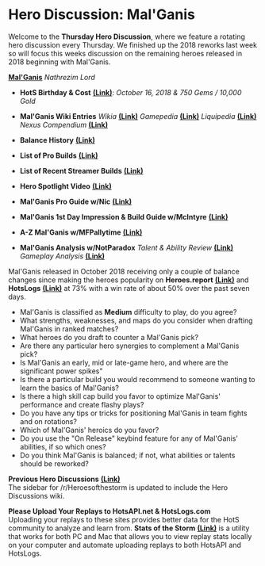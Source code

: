 # Hero Discussion: Mal'Ganis  

Welcome to the **Thursday Hero Discussion**, where we feature a rotating hero discussion every Thursday.  We finished up the 2018 reworks last week so will focus this weeks discussion on the remaining heroes released in 2018 beginning with Mal'Ganis.

[**Mal'Ganis**](https://vignette.wikia.nocookie.net/heroesofthestorm/images/b/b3/Mal%27Ganis_-_Splash.jpg/revision/latest?cb=20181018180144) *Nathrezim Lord*

* **HotS Birthday & Cost** [**(Link)**](https://heroesofthestorm.gamepedia.com/List_of_heroes_by_release_date): *October 16, 2018 & 750 Gems / 10,000 Gold*

* **Mal'Ganis Wiki Entries** *Wikia* [**(Link)**](https://heroesofthestorm.fandom.com/wiki/Mal%27Ganis) *Gamepedia* [**(Link)**](https://heroesofthestorm.gamepedia.com/Mal%27Ganis) *Liquipedia* [**(Link)**](https://liquipedia.net/heroes/Mal%27Ganis) *Nexus Compendium* [**(Link)**](https://nexuscompendium.com/hero.php?h=malganis)

* **Balance History** [**(Link)**](https://heroespatchnotes.com/hero/malganis.html)

* **List of Pro Builds** [**(Link)**](https://lerhond.pl/probuilds/malganis/)  
  
* **List of Recent Streamer Builds** [**(Link)**](https://heroesshare.net/games/hero/83)  
  
* **Hero Spotlight Video** [**(Link)**](https://www.youtube.com/watch?v=nd9aKlWu75k)  

* **Mal'Ganis Pro Guide w/Nic** [**(Link)**](https://www.youtube.com/watch?v=MwLOQowzrTM)  

* **Mal'Ganis 1st Day Impression & Build Guide w/McIntyre** [**(Link)**](https://www.youtube.com/watch?v=gbb70pXykLY)    

* **A-Z Mal'Ganis w/MFPallytime** [**(Link)**](https://www.youtube.com/watch?v=M24iqo0cq-Q)  

* **Mal'Ganis Analysis w/NotParadox** *Talent & Ability Review* [**(Link)**](https://www.youtube.com/watch?v=5SqyjJUn3BE) *Gameplay Analysis* [**(Link)**](https://www.youtube.com/watch?v=sR2xJwflFQg)  

Mal'Ganis released in October 2018 receiving only a couple of balance changes since making the heroes popularity on **Heroes.report** [**(Link)**](https://heroes.report/heroes/Mal%27Ganis) and **HotsLogs** [**(Link)**](https://www.hotslogs.com/Sitewide/HeroDetails?Hero=Mal%27Ganis) at 73% with a win rate of about 50% over the past seven days.  
  
* Mal'Ganis is classified as **Medium** difficulty to play, do you agree?
* What strengths, weaknesses, and maps do you consider when drafting Mal'Ganis in ranked matches?
* What heroes do you draft to counter a Mal'Ganis pick?
* Are there any particular hero synergies to complement a Mal'Ganis pick?
* Is Mal'Ganis an early, mid or late-game hero, and where are the significant power spikes"
* Is there a particular build you would recommend to someone wanting to learn the basics of Mal'Ganis?
* Is there a high skill cap build you favor to optimize Mal'Ganis' performance and create flashy plays?
* Do you have any tips or tricks for positioning Mal'Ganis in team fights and on rotations?
* Which of Mal'Ganis' heroics do you favor?  
* Do you use the "On Release" keybind feature for any of Mal'Ganis' abilities, if so which ones?
* Do you think Mal'Ganis is balanced; if not, what abilities or talents should be reworked?

**Previous Hero Discussions** [**(Link)**](https://www.reddit.com/r/heroesofthestorm/wiki/herodiscussions)  
The sidebar for /r/Heroesofthestorm is updated to include the Hero Discussions wiki.

**Please Upload Your Replays to HotsAPI.net & HotsLogs.com**  
Uploading your replays to these sites provides better data for the HotS community to analyze and learn from. **Stats of the Storm** [**(Link)**](https://ebshimizu.github.io/stats-of-the-storm/) is a utility that works for both PC and Mac that allows you to view replay stats locally on your computer and automate uploading replays to both HotsAPI and HotsLogs.